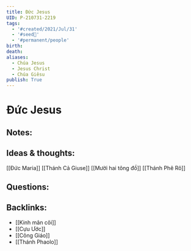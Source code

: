 ```yaml
---
title: Đức Jesus
UID: P-210731-2219
tags:
  - '#created/2021/Jul/31'
  - '#seed🥜'
  - '#permanent/people'
birth: 
death: 
aliases:
  - Chúa Jesus
  - Jesus Christ
  - Chúa Giêsu
publish: True
---
```

# Đức Jesus

## Notes:


## Ideas & thoughts:
[[Đức Maria]]
[[Thánh Cả Giuse]]
[[Mười hai tông đồ]]
[[Thánh Phê Rô]]

## Questions:



## Backlinks:
- [[Kinh mân côi]]
- [[Cựu Ước]]
- [[Công Giáo]]
- [[Thánh Phaolo]]

